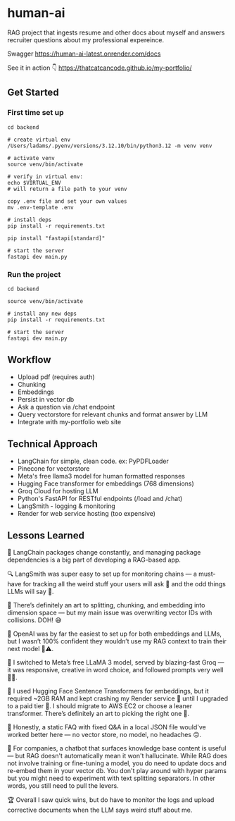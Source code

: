 # human-ai
RAG project that ingests resume and other docs about myself and answers recruiter questions about my professional expereince.

Swagger
https://human-ai-latest.onrender.com/docs

See it in action 👇
https://thatcatcancode.github.io/my-portfolio/

## Get Started

### First time set up
```
cd backend

# create virtual env
/Users/ladams/.pyenv/versions/3.12.10/bin/python3.12 -m venv venv

# activate venv
source venv/bin/activate

# verify in virtual env:
echo $VIRTUAL_ENV
# will return a file path to your venv

copy .env file and set your own values
mv .env-template .env

# install deps
pip install -r requirements.txt

pip install "fastapi[standard]"

# start the server
fastapi dev main.py

```

### Run the project 

```
cd backend

source venv/bin/activate

# install any new deps 
pip install -r requirements.txt

# start the server
fastapi dev main.py

```

## Workflow 

- Upload pdf (requires auth)
- Chunking
- Embeddings
- Persist in vector db
- Ask a question via /chat endpoint
- Query vectorstore for relevant chunks and format answer by LLM 
- Integrate with my-portfolio web site

## Technical Approach

- LangChain for simple, clean code. ex: PyPDFLoader
- Pinecone for vectorstore
- Meta's free llama3 model for human formatted responses
- Hugging Face transformer for embeddings (768 dimensions)
- Groq Cloud for hosting LLM
- Python's FastAPI for RESTful endpoints (/load and /chat)
- LangSmith - logging & monitoring
- Render for web service hosting (too expensive)

## Lessons Learned


🔄 LangChain packages change constantly, and managing package dependencies is a big part of developing a RAG-based app.


🔍 LangSmith was super easy to set up for monitoring chains — a must-have for tracking all the weird stuff your users will ask 💬 and the odd things LLMs will say 🤖.


🧩 There’s definitely an art to splitting, chunking, and embedding into dimension space — but my main issue was overwriting vector IDs with collisions. DOH! 😅


🤝 OpenAI was by far the easiest to set up for both embeddings and LLMs, but I wasn’t 100% confident they wouldn’t use my RAG context to train their next model 🧠⚠️.


🚀 I switched to Meta’s free LLaMA 3 model, served by blazing-fast Groq — it was responsive, creative in word choice, and followed prompts very well 🎯✨.


🧠 I used Hugging Face Sentence Transformers for embeddings, but it required ~2GB RAM and kept crashing my Render service 🧨 until I upgraded to a paid tier 💸. I should migrate to AWS EC2 or choose a leaner transformer. There’s definitely an art to picking the right one 🎨.


📄 Honestly, a static FAQ with fixed Q&A in a local JSON file would've worked better here — no vector store, no model, no headaches 🙃.


🏢 For companies, a chatbot that surfaces knowledge base content is useful — but RAG doesn't automatically mean it won't hallucinate. While RAG does not involve training or fine-tuning a model, you do need to update docs and re-embed them in your vector db. You don't play around with hyper params but you might need to experiment with text splitting separators. In other words, you still need to pull the levers. 


🏆 Overall I saw quick wins, but do have to monitor the logs and upload corrective documents when the LLM says weird stuff about me.  
